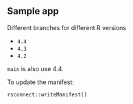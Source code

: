 ## Sample app

Different branches for different R versions

* `4.4`
* `4.3`
* `4.2`

`main` is also use 4.4.

To update the manifest:
```
rsconnect::writeManifest()
```